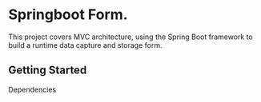 #  Springboot Form.

This project covers MVC architecture, using the Spring Boot framework
to build a runtime data capture and storage form.

##  Getting Started

Dependencies
 
